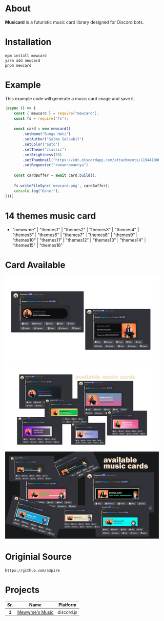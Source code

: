 # __About__
**Musicard** is a futuristic music card library designed for Discord bots.

# __Installation__
```
npm install mewcard
yarn add mewcard
pnpm mewcard
```

# __Example__
This example code will generate a music card image and save it.
```js
(async () => {
    const { mewcard } = require("mewcard");
    const fs = require("fs");

    const card = new mewcard()
        .setName("Bunga Hati")
        .setAuthor("Salma Salsabil")
        .setColor("auto")
        .setTheme("classic")
        .setBrightness(50)
        .setThumbnail("https://cdn.discordapp.com/attachments/1194410866209206412/1196152611594838026/mewwme.png")
        .setRequester("romanromannya")

    const cardBuffer = await card.build();

    fs.writeFileSync(`mewcard.png`, cardBuffer);
    console.log("Done!");
})()
```

# __14 themes music card__
- "mewwme" | "themes1" | "themes2" | "themes3" | "themes4" | "themes5" | "themes6" | "themes7" | "themes8" | "themes9" | "themes10" | "themes11" | "themes12" | "themes13" | "themes14" | "themes15" | "themes16"

# __Card Available__
![classic](/example/8.png)
![classic](/example/14.png)
![classic](/example/15.png)

# Originial Source

```
https://github.com/a3pire
```
# Projects
|  Sr.  |            Name            |  Platform  |
|:-----:|:--------------------------:|:----------:|
| **1** | [Mewwme's Music](https://discord.com/api/oauth2/authorize?client_id=928711702596423740&permissions=2184571952&scope=bot%20applications.commands) | discord.js |